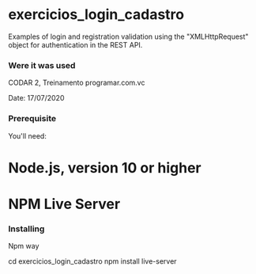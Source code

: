 # exercicios_login_cadastro

Examples of login and registration validation using the "XMLHttpRequest" object for authentication in the REST API.

### Were it was used

CODAR 2, Treinamento programar.com.vc

Date: 17/07/2020

### Prerequisite

You'll need:
# Node.js, version 10 or higher
# NPM Live Server

### Installing
Npm way

cd exercicios_login_cadastro
npm install
live-server
